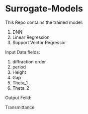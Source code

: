 # Surrogate-Models

This Repo contains the trained model:
1) DNN
2) Linear Regression
3) Support Vector Regressor

Input Data fields:
1) diffraction order
2) period
3) Height
4) Gap
5) Theta_1
6) Theta_2

Output Feild:

Transmittance
